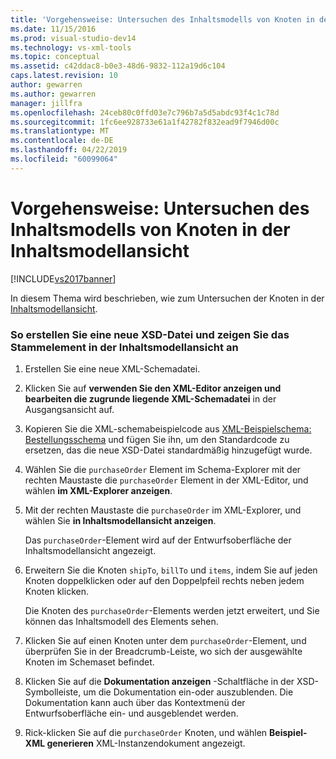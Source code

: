 ```yaml
---
title: 'Vorgehensweise: Untersuchen des Inhaltsmodells von Knoten in der Inhaltsmodellansicht | Microsoft-Dokumentation'
ms.date: 11/15/2016
ms.prod: visual-studio-dev14
ms.technology: vs-xml-tools
ms.topic: conceptual
ms.assetid: c42ddac8-b0e3-48d6-9832-112a19d6c104
caps.latest.revision: 10
author: gewarren
ms.author: gewarren
manager: jillfra
ms.openlocfilehash: 24ceb80c0ffd03e7c796b7a5d5abdc93f4c1c78d
ms.sourcegitcommit: 1fc6ee928733e61a1f42782f832ead9f7946d00c
ms.translationtype: MT
ms.contentlocale: de-DE
ms.lasthandoff: 04/22/2019
ms.locfileid: "60099064"
---
```

# <a name="how-to-examine-the-content-model-of-nodes-using-the-content-model-view"></a>Vorgehensweise: Untersuchen des Inhaltsmodells von Knoten in der Inhaltsmodellansicht
[!INCLUDE[vs2017banner](../includes/vs2017banner.md)]

In diesem Thema wird beschrieben, wie zum Untersuchen der Knoten in der [Inhaltsmodellansicht](../xml-tools/content-model-view.md).  
  
### <a name="to-create-a-new-xsd-file-and-display-the-root-element-in-the-content-model-view"></a>So erstellen Sie eine neue XSD-Datei und zeigen Sie das Stammelement in der Inhaltsmodellansicht an  
  
1. Erstellen Sie eine neue XML-Schemadatei.  
  
2. Klicken Sie auf **verwenden Sie den XML-Editor anzeigen und bearbeiten die zugrunde liegende XML-Schemadatei** in der Ausgangsansicht auf.  
  
3. Kopieren Sie die XML-schemabeispielcode aus [XML-Beispielschema: Bestellungsschema](../xml-tools/sample-xsd-file-purchase-order-schema.md) und fügen Sie ihn, um den Standardcode zu ersetzen, das die neue XSD-Datei standardmäßig hinzugefügt wurde.  
  
4. Wählen Sie die `purchaseOrder` Element im Schema-Explorer mit der rechten Maustaste die `purchaseOrder` Element in der XML-Editor, und wählen **im XML-Explorer anzeigen**.  
  
5. Mit der rechten Maustaste die `purchaseOrder` im XML-Explorer, und wählen Sie **in Inhaltsmodellansicht anzeigen**.  
  
     Das `purchaseOrder`-Element wird auf der Entwurfsoberfläche der Inhaltsmodellansicht angezeigt.  
  
6. Erweitern Sie die Knoten `shipTo`, `billTo` und `items`, indem Sie auf jeden Knoten doppelklicken oder auf den Doppelpfeil rechts neben jedem Knoten klicken.  
  
     Die Knoten des `purchaseOrder`-Elements werden jetzt erweitert, und Sie können das Inhaltsmodell des Elements sehen.  
  
7. Klicken Sie auf einen Knoten unter dem `purchaseOrder`-Element, und überprüfen Sie in der Breadcrumb-Leiste, wo sich der ausgewählte Knoten im Schemaset befindet.  
  
8. Klicken Sie auf die **Dokumentation anzeigen** -Schaltfläche in der XSD-Symbolleiste, um die Dokumentation ein-oder auszublenden. Die Dokumentation kann auch über das Kontextmenü der Entwurfsoberfläche ein- und ausgeblendet werden.  
  
9. Rick-klicken Sie auf die `purchaseOrder` Knoten, und wählen **Beispiel-XML generieren** XML-Instanzendokument angezeigt.
